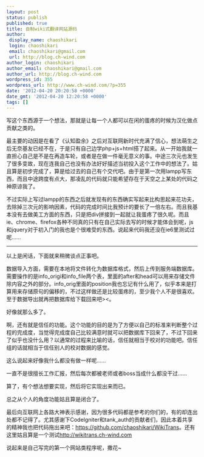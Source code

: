 ```yaml
---
layout: post
status: publish
published: true
title: 自制wiki式翻译网站源码
author:
 display_name: chaoshikari
 login: chaoshikari
 email: chaoshikari@gmail.com
 url: http://blog.ch-wind.com
author_login: chaoshikari
author_email: chaoshikari@gmail.com
author_url: http://blog.ch-wind.com
wordpress_id: 355
wordpress_url: http://www.ch-wind.com/?p=355
date: '2012-04-20 20:20:58 +0000'
date_gmt: '2012-04-20 12:20:58 +0000'
tags: []
---
```

写这个东西源于一个想法，那就是让每一个人都可以在闲的蛋疼的时候为汉化做点贡献之类的。


最主要的动因是在看了《认知盈余》之后对互联网新时代充满了信心，想法萌生之后无奈基友已经不在，于是只有自己边学php+js+html搭了起来。从一开始我就一直担心自己是不是在再造车轮，或者是在做一件毫无意义的事。中途三次元也发生了很多变故，现在连我自己也没有办法好好描述当初投入这个工作中的想法了。姑且算是初步完成了，算是给过去的自己有个交代吧。由于是第一次用lampp写东西，而且中途跨度有点大，那凌乱的代码就只能希望存在于天空之上某处的代码之神原谅我了。


不过实际上写过lampp的东西之后就发现有的东西确实写起来比构思起来花功夫，去除掉三次元的影响因素，代码的完成时间比我预计的要长了一倍左右。而且我基本没有去做美工方面的东西，只是把div拼接到一起就让我蛋疼了很久呢。而且ie、chrome、firefox各种不同真的只有在自己实际去写的时候才能体会到呢，js和jquery对于初入门的我也是个很难受的东西。说起来代码我还没在ie6里测试过呢……


----------------------------------------------------------------------------


以上是闲话，下面就来稍微谈点正事吧。


数据导入方面，需要在本地将文件转化为数据库格式，然后上传到服务端数据库。需要操作的是info_origi和info_file两个表，里面的after和head可以用来存储文件除内容之外的部分。info_orig里面的position我也忘记有什么用了，似乎本来是打算用来存储原句的偏移的，不过这样做还是比较蛋疼的，至少我个人不是很喜欢。至于数据导出就再把数据库给下载回来吧><。


好像就那么多了。


啊，还有就是信任的功能。这个功能的目的是为了方便以自己的标准来判断整个过程的完成度，当觉得完成度自己比较满意时就可以把数据库下回来了，不过下回来了似乎也没什么用？以通常的过程来比喻的话，信任就相当于校对的功能吧。信任组的话就相当于信任别人的校对数据的感觉。


这么说起来好像我什么都没有做一样呢……


一直不是很擅长工作汇报，然后每次都被老师或者boss当成什么都没干过……


算了，有个想法想要实现，然后将它实现出来而已。


总之从个人的角度功能姑且算是闭合了。


最后向互联网上各路大神表示感谢，因为很多代码都是参考的你们的，有的却连出处都不记得了。尤其感谢下CodeIgniter和tank_auth的贡献者们，因此本着共享的精神我也把代码拖出来吧：<https://github.com/chaoshikari/WikiTrans>。还有这里姑且算是一个测试<http://wikitrans.ch-wind.com>


说起来是自己写完的第一个网站类程序呢，撒花~


